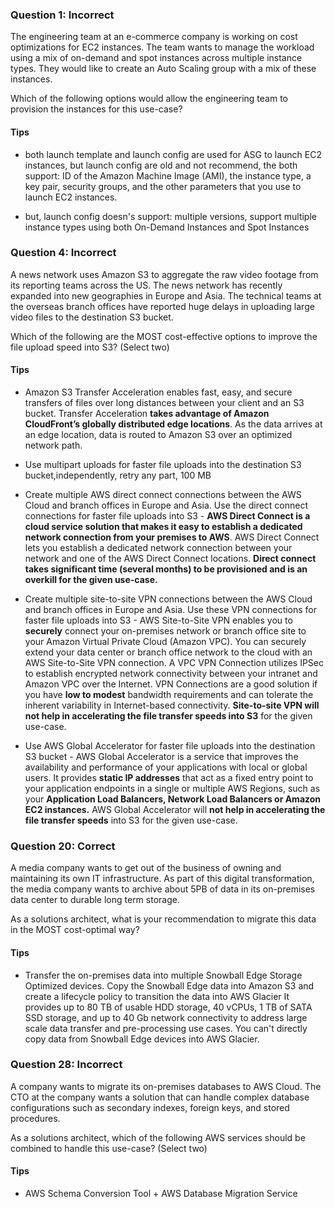 ### Question 1: Incorrect
The engineering team at an e-commerce company is working on cost optimizations for EC2 instances. The team wants to manage the workload using a mix of on-demand and spot instances across multiple instance types. They would like to create an Auto Scaling group with a mix of these instances.

Which of the following options would allow the engineering team to provision the instances for this use-case?

#### Tips
- both launch template and launch config are used for ASG to launch EC2 instances, but launch config are old and not recommend, the both support:
ID of the Amazon Machine Image (AMI), 
the instance type, 
a key pair, 
security groups, 
and the other parameters that you use to launch EC2 instances. 

- but, launch config doesn's support:
multiple versions,
support multiple instance types using both On-Demand Instances and Spot Instances

### Question 4: Incorrect
A news network uses Amazon S3 to aggregate the raw video footage from its reporting teams across the US. The news network has recently expanded into new geographies in Europe and Asia. The technical teams at the overseas branch offices have reported huge delays in uploading large video files to the destination S3 bucket.

Which of the following are the MOST cost-effective options to improve the file upload speed into S3? (Select two)

#### Tips
- Amazon S3 Transfer Acceleration enables fast, easy, and secure transfers of files over long distances between your client and an S3 bucket. Transfer Acceleration **takes advantage of Amazon CloudFront’s globally distributed edge locations**. As the data arrives at an edge location, data is routed to Amazon S3 over an optimized network path.

- Use multipart uploads for faster file uploads into the destination S3 bucket,independently, retry any part,  100 MB

- Create multiple AWS direct connect connections between the AWS Cloud and branch offices in Europe and Asia. Use the direct connect connections for faster file uploads into S3 - **AWS Direct Connect is a cloud service solution that makes it easy to establish a dedicated network connection from your premises to AWS**. AWS Direct Connect lets you establish a dedicated network connection between your network and one of the AWS Direct Connect locations. **Direct connect takes significant time (several months) to be provisioned and is an overkill for the given use-case.**

- Create multiple site-to-site VPN connections between the AWS Cloud and branch offices in Europe and Asia. Use these VPN connections for faster file uploads into S3 - AWS Site-to-Site VPN enables you to **securely** connect your on-premises network or branch office site to your Amazon Virtual Private Cloud (Amazon VPC). You can securely extend your data center or branch office network to the cloud with an AWS Site-to-Site VPN connection. A VPC VPN Connection utilizes IPSec to establish encrypted network connectivity between your intranet and Amazon VPC over the Internet. VPN Connections are a good solution if you have **low to modest** bandwidth requirements and can tolerate the inherent variability in Internet-based connectivity. **Site-to-site VPN will not help in accelerating the file transfer speeds into S3** for the given use-case.

- Use AWS Global Accelerator for faster file uploads into the destination S3 bucket - AWS Global Accelerator is a service that improves the availability and performance of your applications with local or global users. It provides **static IP addresses** that act as a fixed entry point to your application endpoints in a single or multiple AWS Regions, such as your **Application Load Balancers, Network Load Balancers or Amazon EC2 instances.** AWS Global Accelerator will **not help in accelerating the file transfer speeds** into S3 for the given use-case.

### Question 20: Correct
A media company wants to get out of the business of owning and maintaining its own IT infrastructure. As part of this digital transformation, the media company wants to archive about 5PB of data in its on-premises data center to durable long term storage.

As a solutions architect, what is your recommendation to migrate this data in the MOST cost-optimal way?

#### Tips
- Transfer the on-premises data into multiple Snowball Edge Storage Optimized devices. Copy the Snowball Edge data into Amazon S3 and create a lifecycle policy to transition the data into AWS Glacier
It provides up to 80 TB of usable HDD storage, 40 vCPUs, 1 TB of SATA SSD storage, and up to 40 Gb network connectivity to address large scale data transfer and pre-processing use cases. 
You can't directly copy data from Snowball Edge devices into AWS Glacier.

### Question 28: Incorrect
A company wants to migrate its on-premises databases to AWS Cloud. The CTO at the company wants a solution that can handle complex database configurations such as secondary indexes, foreign keys, and stored procedures.

As a solutions architect, which of the following AWS services should be combined to handle this use-case? (Select two)

#### Tips
- AWS Schema Conversion Tool + AWS Database Migration Service
